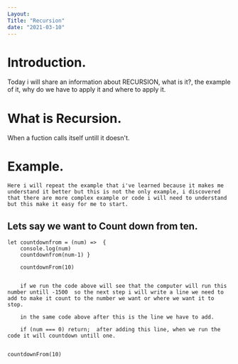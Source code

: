 ```yaml
---
Layout:
Title: "Recursion"
date: "2021-03-10"
---
```


# Introduction.
 
 Today i will share an information about RECURSION, what is it?, the example of it, why do we have to apply it and where to apply it.

# What is Recursion.

  When a fuction calls itself untill it doesn't.

# Example.

    Here i will repeat the example that i've learned because it makes me understand it better but this is not the only example, i discovered that there are more complex example or code i will need to understand but this make it easy for me to start. 


## Lets say we want to Count down from ten.

    let countdownfrom = (num) =>  {
        console.log(num)
        countdownfrom(num-1) }

        countdownFrom(10) 

        
        if we run the code above will see that the computer will run this number untill -1500  so the next step i will write a line we need to add to make it count to the number we want or where we want it to stop.

        in the same code above after this is the line we have to add.

        if (num === 0) return;  after adding this line, when we run the code it will countdown untill one.
    

    countdownFrom(10)



